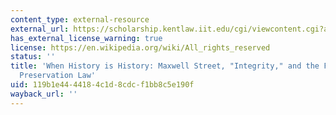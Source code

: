 ```yaml
---
content_type: external-resource
external_url: https://scholarship.kentlaw.iit.edu/cgi/viewcontent.cgi?article=3339&context=cklawreview
has_external_license_warning: true
license: https://en.wikipedia.org/wiki/All_rights_reserved
status: ''
title: 'When History is History: Maxwell Street, "Integrity," and the Failure of Historic
  Preservation Law'
uid: 119b1e44-4418-4c1d-8cdc-f1bb8c5e190f
wayback_url: ''
---
```

